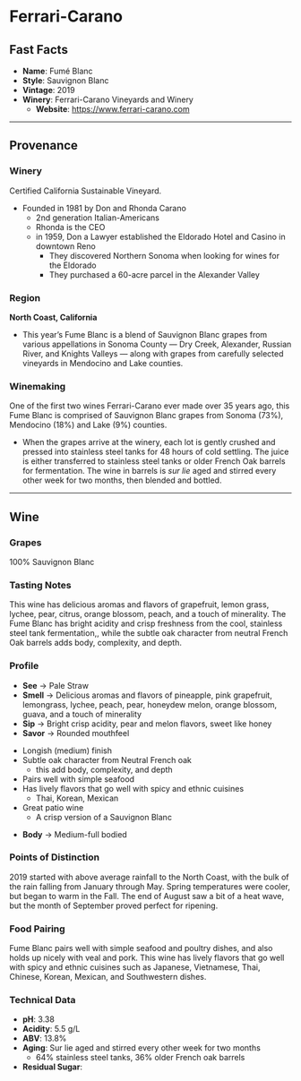# Ferrari-Carano
## Fast Facts

- **Name**: Fumé Blanc
- **Style**: Sauvignon Blanc
- **Vintage**: 2019
- **Winery**: Ferrari-Carano Vineyards and Winery
	- **Website**: https://www.ferrari-carano.com
- - - -
## Provenance
### Winery
Certified California Sustainable Vineyard.
- Founded in 1981 by Don and Rhonda Carano
	- 2nd generation Italian-Americans
	- Rhonda is the CEO
	- in 1959, Don a Lawyer established the Eldorado Hotel and Casino in downtown Reno
		- They discovered Northern Sonoma when looking for wines for the Eldorado
		- They purchased a 60-acre parcel in the Alexander Valley
### Region
**North Coast, California**
- This year’s Fume Blanc is a blend of Sauvignon Blanc grapes from various appellations in Sonoma County — Dry Creek, Alexander, Russian River, and Knights Valleys — along with grapes from carefully selected vineyards in Mendocino and Lake counties.
### Winemaking 
One of the first two wines Ferrari-Carano ever made over 35 years ago, this Fume Blanc is comprised of Sauvignon Blanc grapes from Sonoma (73%), Mendocino (18%) and Lake (9%) counties.
- When the grapes arrive at the winery, each lot is gently crushed and pressed into stainless steel tanks for 48 hours of cold settling. The juice is either transferred to stainless steel tanks or older French Oak barrels for fermentation. The wine in barrels is *sur lie* aged and stirred every other week for two months, then blended and bottled.
- - - -
## Wine
### Grapes
100% Sauvignon Blanc
### Tasting Notes
This wine has delicious aromas and flavors of grapefruit, lemon grass, lychee, pear, citrus, orange blossom, peach, and a touch of minerality. The Fume Blanc has bright acidity and crisp freshness from the cool, stainless steel tank fermentation,, while the subtle oak character from neutral French Oak barrels adds body, complexity, and depth.
### Profile
- **See** →  Pale Straw
- **Smell** → Delicious aromas and flavors of pineapple, pink grapefruit, lemongrass, lychee, peach, pear, honeydew melon, orange blossom, guava, and a  touch of minerality
- **Sip** → Bright crisp acidity, pear and melon flavors, sweet like honey
- **Savor** → Rounded mouthfeel
* Longish (medium) finish
* Subtle oak character from Neutral French oak
	* this add body, complexity, and depth
* Pairs well with simple seafood
* Has lively flavors that go well with spicy and ethnic cuisines
	* Thai, Korean, Mexican
* Great patio wine
	* A crisp version of a Sauvignon Blanc
- **Body** → Medium-full bodied
### Points of Distinction
2019 started with above average rainfall to the North Coast, with the bulk of the rain falling from January through May. Spring temperatures were cooler, but began to warm in the Fall. The end of August saw a bit of a heat wave, but the month of September proved perfect for ripening.
### Food Pairing
Fume Blanc pairs well with simple seafood and poultry dishes, and also holds up nicely with veal and pork. This wine has lively flavors that go well with spicy and ethnic cuisines such as Japanese, Vietnamese, Thai, Chinese, Korean, Mexican, and Southwestern dishes.
### Technical Data
- **pH**: 3.38
- **Acidity**: 5.5 g/L
- **ABV**: 13.8%
- **Aging**: Sur lie aged and stirred every other week for two months
	- 64% stainless steel tanks, 36% older French oak barrels
- **Residual Sugar**: 
